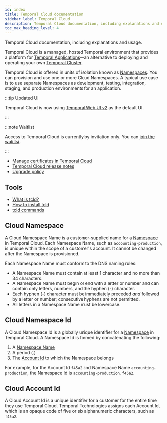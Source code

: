 ```yaml
---
id: index
title: Temporal Cloud documentation
sidebar_label: Temporal Cloud
description: Temporal Cloud documentation, including explanations and usage.
toc_max_heading_level: 4
---
```


<!-- THIS FILE IS GENERATED. DO NOT EDIT THIS FILE DIRECTLY -->

Temporal Cloud documentation, including explanations and usage.

Temporal Cloud is a managed, hosted Temporal environment that provides a platform for [Temporal Applications](/temporal/#temporal-application)—an alternative to deploying and operating your own [Temporal Cluster](/clusters).

Temporal Cloud is offered in units of isolation known as [Namespaces](/namespaces). You can provision and use one or more Cloud Namespaces. A typical use case is to use separate Namespaces as development, testing, integration, staging, and production environments for an application.

:::tip Updated UI

Temporal Cloud is now using [Temporal Web UI v2](/web-ui) as the default UI.

:::

:::note Waitlist

Access to Temporal Cloud is currently by invitation only.
You can [join the waitlist](https://pages.temporal.io/cloud-early-access).

:::

- [Manage certificates in Temporal Cloud](/cloud/how-to-manage-certificates-in-temporal-cloud)
- [Temporal Cloud release notes](/cloud/release-notes)
- [Upgrade policy](/cloud/upgrade-policy-for-temporal-cloud)

## Tools

- [What is tcld?](/cloud/tcld)
- [How to install tcld](/cloud/tcld/how-to-install-tcld)
- [tcld commands](/cloud/tcld/#tcld-commands)

## Cloud Namespace

A Cloud Namespace Name is a customer-supplied name for a [Namespace](/namespaces) in Temporal Cloud.
Each Namespace Name, such as `accounting-production`, is unique within the scope of a customer's account.
It cannot be changed after the Namespace is provisioned.

Each Namespace Name must conform to the DNS naming rules:

- A Namespace Name must contain at least 1 character and no more than 34 characters.
- A Namespace Name must begin or end with a letter or number and can contain only letters, numbers, and the hyphen (-) character.
- Each hyphen (-) character must be immediately preceded _and_ followed by a letter or number; consecutive hyphens are not permitted.
- All letters in a Namespace Name must be lowercase.

## Cloud Namespace Id

A Cloud Namespace Id is a globally unique identifier for a [Namespace](/namespaces) in Temporal Cloud.
A Namespace Id is formed by concatenating the following:

1. A [Namespace Name](#cloud-namespace)
1. A period (.)
1. The [Account Id](#cloud-account-id) to which the Namespace belongs

For example, for the Account Id `f45a2` and Namespace Name `accounting-production`, the Namespace Id is `accounting-production.f45a2`.

## Cloud Account Id

A Cloud Account Id is a unique identifier for a customer for the entire time they use Temporal Cloud.
Temporal Technologies assigns each Account Id, which is an opaque code of five or six alphanumeric characters, such as `f45a2`.
